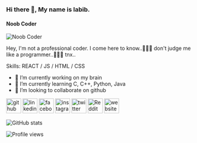 ### Hi there 👋, My name is labib.
#### Noob Coder
![Noob Coder](https://scontent.fdac68-1.fna.fbcdn.net/v/t1.6435-9/fr/cp0/e15/q65/218165246_362582015472753_6200163328697910937_n.jpg?_nc_cat=104&ccb=1-5&_nc_sid=85a577&efg=eyJpIjoiYiJ9&_nc_eui2=AeF7BSWjbIx_wNyZ3F_V3eQnw7IkS_Q_hDjDsiRL9D-EOANmvRsRutx88PG2_rpXfqAmLUcotpof2eqdzApto9wo&_nc_ohc=ilYTKQpF3RQAX9h35O1&_nc_ht=scontent.fdac68-1.fna&oh=afb73414045f1b8155dae041749b3fbf&oe=6160F576)

Hey, I'm not a professional coder.
I come here to know..🤗🤗🤗
don't judge me like a programmer..🙁🙁🙁
tnx..

Skills: REACT / JS / HTML / CSS

- 🔭 I’m currently working on my brain 
- 🌱 I’m currently learning C, C++, Python, Java 
- 👯 I’m looking to collaborate on github 


[<img src='https://cdn.jsdelivr.net/npm/simple-icons@3.0.1/icons/github.svg' alt='github' height='40'>](https://github.com/pylabib)  [<img src='https://cdn.jsdelivr.net/npm/simple-icons@3.0.1/icons/linkedin.svg' alt='linkedin' height='40'>](https://www.linkedin.com/in/pylabib/)  [<img src='https://cdn.jsdelivr.net/npm/simple-icons@3.0.1/icons/facebook.svg' alt='facebook' height='40'>](https://www.facebook.com/pylabib)  [<img src='https://cdn.jsdelivr.net/npm/simple-icons@3.0.1/icons/instagram.svg' alt='instagram' height='40'>](https://www.instagram.com/myself.labib/)  [<img src='https://cdn.jsdelivr.net/npm/simple-icons@3.0.1/icons/twitter.svg' alt='twitter' height='40'>](https://twitter.com/pylabib)  [<img src='https://cdn.jsdelivr.net/npm/simple-icons@3.0.1/icons/reddit.svg' alt='Reddit' height='40'>](https://www.reddit.com/user/pylabib)  [<img src='https://cdn.jsdelivr.net/npm/simple-icons@3.0.1/icons/icloud.svg' alt='website' height='40'>](pylabib.github.io/labib)  

![GitHub stats](https://github-readme-stats.vercel.app/api?username=pylabib&show_icons=true)  

![Profile views](https://gpvc.arturio.dev/pylabib)  
